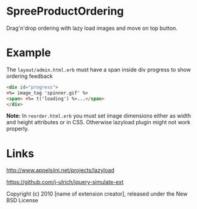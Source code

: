 SpreeProductOrdering
====================

Drag'n'drop ordering with lazy load images and move on top button.

Example
=======
The `layout/admin.html.erb` must have a span inside div progress to show ordering feedback
```html
<div id="progress">
<%= image_tag 'spinner.gif' %>
<span> <%= t('loading') %>...</span>
</div>
```
**Note:** In `reorder.html.erb` you must set image dimensions either as width and height attributes or in CSS. Otherwise lazyload plugin might not work properly.

Links
=======

http://www.appelsiini.net/projects/lazyload

https://github.com/j-ulrich/jquery-simulate-ext

Copyright (c) 2010 [name of extension creator], released under the New BSD License
